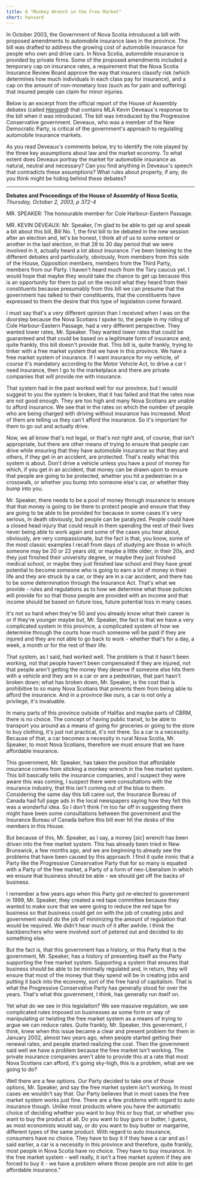 ```yaml
---
title: A "Monkey Wrench in the Free Market"
short: hansard
---
```




In October 2003, the Government of Nova Scotia introduced a bill with proposed amendments to automobile insurance laws in the province. The bill was drafted to address the growing cost of automobile insurance for people who own and drive cars. In Nova Scotia, automobile insurance is provided by private firms. Some of the proposed amendments included a temporary cap on insurance rates, a requirement that the Nova Scotia Insurance Review Board approve the way that insurers classify risk (which determines how much individuals in each class pay for insurance), and a cap on the amount of non-monetary loss (such as for pain and suffering) that insured people can claim for minor injuries.

Below is an excerpt from the official report of the House of Assembly debates (called *[Hansard](https://nslegislature.ca/legislative-business/hansard-debates)*) that contains MLA Kevin Deveaux's response to the bill when it was introduced. The bill was introduced by the Progressive Conservative government. Deveaux, who was  a member of the New Democratic Party, is critical of the government's approach to regulating automobile insurance markets. 

As you read Deveaux's comments below, try to identify the role played by the three key assumptions about law and the market economy. To what extent does Deveaux portray the market for automobile insurance as natural, neutral and necessary? Can you find anything in Deveaux's speech that contradicts these assumptions? What rules about property, if any, do you think might be hiding behind these debates?

---

**Debates and Proceedings of the House of Assembly of Nova Scotia**, *Thursday, October 2, 2003, p 372-4*

MR. SPEAKER: The honourable member for Cole Harbour-Eastern Passage.

MR. KEVIN DEVEAUX: Mr. Speaker, I'm glad to be able to get up and speak a bit about this bill, Bill No. 1, the first bill to be debated in the new session after an election and, let's be honest, I think all of us to some extent or another in the last election, in that 28 to 30 day period that we were involved in it, actually heard a lot about insurance. I've been listening to the different debates and particularly, obviously, from members from this side of the House, Opposition members, members from the Third Party, members from our Party. I haven't heard much from the Tory caucus yet. I would hope that maybe they would take the chance to get up because this is an opportunity for them to put on the record what they heard from their constituents because presumably from this bill we can presume that the government has talked to their constituents, that the constituents have expressed to them the desire that this type of legislation come forward.

I must say that's a very different opinion than I received when I was on the doorstep because the Nova Scotians I spoke to, the people in my riding of Cole Harbour-Eastern Passage, had a very different perspective. They wanted lower rates, Mr. Speaker. They wanted lower rates that could be guaranteed and that could be based on a legitimate form of insurance and, quite frankly, this bill doesn't provide that. This bill is, quite frankly, trying to tinker with a free market system that we have in this province. We have a free market system of insurance. If I want insurance for my vehicle, of course it's mandatory according to the Motor Vehicle Act, to drive a car I need insurance, then I go to the marketplace and there are private companies that will provide me with insurance.

That system had in the past worked well for our province, but I would suggest to you the system is broken, that it has failed and that the rates now are not good enough. They are too high and many Nova Scotians are unable to afford insurance. We see that in the rates on which the number of people who are being charged with driving without insurance has increased. Most of them are telling us they can't afford the insurance. So it's important for them to go out and actually drive.

Now, we all know that's not legal, or that's not right and, of course, that isn't appropriate, but there are other means of trying to ensure that people can drive while ensuring that they have automobile insurance so that they and others, if they get in an accident, are protected. That's really what this system is about. Don't drive a vehicle unless you have a pool of money for which, if you get in an accident, that money can be drawn upon to ensure that people are going to be protected, whether you hit a pedestrian in a crosswalk, or whether you bump into someone else's car, or whether they bump into you.

Mr. Speaker, there needs to be a pool of money through insurance to ensure that that money is going to be there to protect people and ensure that they are going to be able to be provided for because in some cases it's very serious, in death obviously, but people can be paralyzed. People could have a closed head injury that could result in them spending the rest of their lives never being able to work again and some of the cases you hear about, obviously, are very compassionate, but the fact is that, you know, some of the most classic examples I recall from days of studying are those in which someone may be 20 or 22 years old, or maybe a little older, in their 20s, and they just finished their university degree, or maybe they just finished medical school, or maybe they just finished law school and they have great potential to become someone who is going to earn a lot of money in their life and they are struck by a car, or they are in a car accident, and there has to be some determination through the Insurance Act. That's what we provide - rules and regulations as to how we determine what those policies will provide for so that those people are provided with an income and that income should be based on future loss, future potential loss in many cases.

It's not so hard when they're 50 and you already know what their career is or if they're younger maybe but, Mr. Speaker, the fact is that we have a very complicated system in this province, a complicated system of how we determine through the courts how much someone will be paid if they are injured and they are not able to go back to work - whether that's for a day, a week, a month or for the rest of their life.

That system, as I said, had worked well. The problem is that it hasn't been working, not that people haven't been compensated if they are injured, not that people aren't getting the money they deserve if someone else hits them with a vehicle and they are in a car or are a pedestrian, that part hasn't broken down; what has broken down, Mr. Speaker, is the cost that is prohibitive to so many Nova Scotians that prevents them from being able to afford the insurance. And in a province like ours, a car is not only a privilege, it's invaluable.

In many parts of this province outside of Halifax and maybe parts of CBRM, there is no choice. The concept of having public transit, to be able to transport you around as a means of going for groceries or going to the store to buy clothing, it's just not practical, it's not there. So a car is a necessity. Because of that, a car becomes a necessity in rural Nova Scotia, Mr. Speaker, to most Nova Scotians, therefore we must ensure that we have affordable insurance.

This government, Mr. Speaker, has taken the position that affordable insurance comes from sticking a monkey wrench in the free market system. This bill basically tells the insurance companies, and I suspect they were aware this was coming, I suspect there were consultations with the insurance industry, that this isn't coming out of the blue to them. Considering the same day this bill came out, the Insurance Bureau of Canada had full page ads in the local newspapers saying how they felt this was a wonderful idea. So I don't think I'm too far off in suggesting there might have been some consultations between the government and the Insurance Bureau of Canada before this bill ever hit the desks of the members in this House.

But because of this, Mr. Speaker, as I say, a money [*sic*] wrench has been driven into the free market system. This has already been tried in New Brunswick, a few months ago, and we are beginning to already see the problems that have been caused by this approach. I find it quite ironic that a Party like the Progressive Conservative Party that for so many is equated with a Party of the free market, a Party of a form of neo-Liberalism in which we ensure that business should be able - we should get off the backs of business.

I remember a few years ago when this Party got re-elected to government in 1999, Mr. Speaker, they created a red tape committee because they wanted to make sure that we were going to reduce the red tape for business so that business could get on with the job of creating jobs and government would do the job of minimizing the amount of regulation that would be required. We didn't hear much of it after awhile. I think the backbenchers who were involved sort of petered out and decided to do something else.

But the fact is, that this government has a history, or this Party that is the government, Mr. Speaker, has a history of presenting itself as the Party supporting the free market system. Supporting a system that ensures that business should be able to be minimally regulated and, in return, they will ensure that most of the money that they spend will be in creating jobs and putting it back into the economy, sort of the free hand of capitalism. That is what the Progressive Conservative Party has generally stood for over the years. That's what this government, I think, has generally run itself on.

Yet what do we see in this legislation? We see massive regulation, we see complicated rules imposed on businesses as some form or way of manipulating or twisting the free market system as a means of trying to argue we can reduce rates. Quite frankly, Mr. Speaker, this government, I think, knew when this issue became a clear and present problem for them in January 2002, almost two years ago, when people started getting their renewal rates, and people started realizing the cost. Then the government said well we have a problem because the free market isn't working. The private insurance companies aren't able to provide this at a rate that most Nova Scotians can afford, it's going sky-high, this is a problem, what are we going to do?

Well there are a few options. Our Party decided to take one of those options, Mr. Speaker, and say the free market system isn't working. In most cases we wouldn't say that. Our Party believes that in most cases the free market system works just fine. There are a few problems with regard to auto insurance though. Unlike most products where you have the automatic choice of deciding whether you want to buy this or buy that, or whether you want to buy the product at all. Do you want to buy guns or butter, I guess, as most economists would say, or do you want to buy butter or margarine, different types of the same product. With regard to auto insurance, consumers have no choice. They have to buy it if they have a car and as I said earlier, a car is a necessity in this province and therefore, quite frankly, most people in Nova Scotia have no choice. They have to buy insurance. In the free market system - well really, it isn't a free market system if they are forced to buy it - we have a problem where those people are not able to get affordable insurance."
